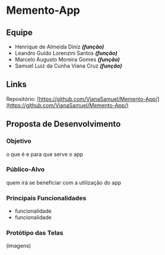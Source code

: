 # Memento-App

## Equipe
- Henrique de Almeida Diniz ***(função)***
- Leandro Guido Lorenzini Santos ***(função)***
- Marcelo Augusto Moreira Gomes ***(função)***
- Samuel Luiz da Cunha Viana Cruz ***(função)***

## Links
Repositório: [https://github.com/VianaSamuel/Memento-App/](https://github.com/VianaSamuel/Memento-App/)

## Proposta de Desenvolvimento
### Objetivo
o que é e para que serve o app
### Público-Alvo
quem irá se beneficiar com a utilização do app
### Principais Funcionalidades
- funcionalidade
- funcionalidade
### Protótipo das Telas
(imagens)
